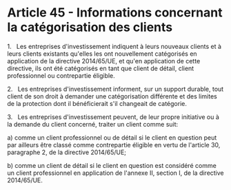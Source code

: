 # Article 45 - Informations concernant la catégorisation des clients


1.   Les entreprises d'investissement indiquent à leurs nouveaux clients et à leurs clients existants qu'elles les ont nouvellement catégorisés en application de la directive 2014/65/UE, et qu'en application de cette directive, ils ont été catégorisés en tant que client de détail, client professionnel ou contrepartie éligible.

2.   Les entreprises d'investissement informent, sur un support durable, tout client de son droit à demander une catégorisation différente et des limites de la protection dont il bénéficierait s'il changeait de catégorie.

3.   Les entreprises d'investissement peuvent, de leur propre initiative ou à la demande du client concerné, traiter un client comme suit:

a) comme un client professionnel ou de détail si le client en question peut par ailleurs être classé comme contrepartie éligible en vertu de l'article 30, paragraphe 2, de la directive 2014/65/UE;

b) comme un client de détail si le client en question est considéré comme un client professionnel en application de l'annexe II, section I, de la directive 2014/65/UE.
